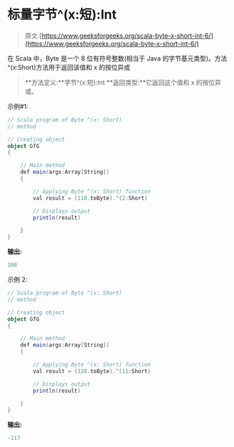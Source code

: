 # 标量字节^(x:短):Int

> 原文:[https://www.geeksforgeeks.org/scala-byte-x-short-int-6/](https://www.geeksforgeeks.org/scala-byte-x-short-int-6/)

在 Scala 中，Byte 是一个 8 位有符号整数(相当于 Java 的字节基元类型)。方法^(x:Short)方法用于返回该值和 x 的按位异或

> **方法定义:**字节^(x:短):Int
> **返回类型:**它返回这个值和 x 的按位异或。

示例#1:

```scala
// Scala program of Byte ^(x: Short)
// method 

// Creating object 
object GfG 
{ 

    // Main method 
    def main(args:Array[String]) 
    { 

        // Applying Byte ^(x: Short) function 
        val result = (110.toByte).^(2:Short) 

        // Displays output 
        println(result) 

    } 
} 
```

**输出:**

```scala
108
```

示例 2:

```scala
// Scala program of Byte ^(x: Short)
// method 

// Creating object 
object GfG 
{ 

    // Main method 
    def main(args:Array[String]) 
    { 

        // Applying Byte ^(x: Short) function 
        val result = (128.toByte).^(11:Short) 

        // Displays output 
        println(result) 

    } 
} 
```

**输出:**

```scala
-117
```